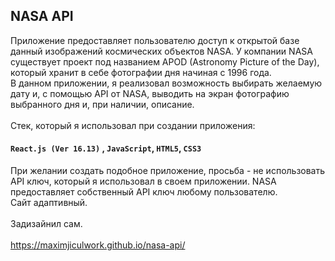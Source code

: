 ## NASA API 
Приложение предоставляет пользователю доступ к открытой базе данный изображений космических объектов NASA. У компании NASA существует проект под названием APOD (Astronomy Picture of the Day), который  хранит в себе фотографии дня начиная с 1996 года. <br/> В данном приложении, я реализовал возможность выбирать желаемую дату и, с помощью API от NASA, выводить на экран фотографию выбранного дня и, при наличии, описание.<br/><br/>
Стек, который я использовал при создании приложения:
#### `React.js (Ver 16.13)` , `JavaScript`, `HTML5`, `CSS3`
При желании создать подобное приложение, просьба - не использовать API ключ, который я использовал в своем приложении. NASA предоставляет собственный API ключ любому пользователю.<br/>
Сайт адаптивный.<br/><br/>
Задизайнил сам.<br/><br/>
https://maximjiculwork.github.io/nasa-api/

